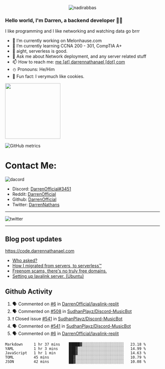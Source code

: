 <p align="center"> <img src="https://komarev.com/ghpvc/?username=DarrenOfficial&label=Profile%20views&color=0e75b6&style=flat" alt="nadirabbas" /> </p>

### Hello world, I'm Darren, a backend developer 👨‍💻
I like programming and I like networking and watching data go brrr



- 🔭 I’m currently working on Melonhause.com 
- 🌴 I’m currently learning CCNA 200 - 301, CompTIA A+ 
- 🚀 aight, serverless is good.
- 💬 Ask me about Network deployment, and any server related stuff 
- 📫 How to reach me: [me [at] darrennathanael [dot] com](mailto:me@darrennathanael.com) 
- ⛄️ Pronouns: He/Him 
- 🍪 Fun fact: I verymuch like cookies. 



<img float="center" height="180em" src="https://github-readme-stats.vercel.app/api?hide_border=true&username=DarrenOfficial&show_icons=true&count_private=true&bg_color=00000000&title_color=7F7F7F&icon_color=7F7F7F&text_color=7F7F7F" />


![GitHub metrics](https://metrics.lecoq.io/DarrenOfficial)  


# Contact Me:

![dacord](https://discord.c99.nl/widget/theme-1/508296903960821771.png)

- Discord: [DarrenOfficial#3451](https://discord.com/users/508296903960821771)
- Reddit: [DarrenOfficial](https://reddit.com/u/DarrenOfficiallol)
- Github: [DarrenOfficial](https://github.com/DarrenOfficial)
- Twitter: [DarrenNathans](https://twitter.com/DarrenNathans)


---

<img alt="twitter" src="https://github-readme-twitter.gazf.vercel.app/api?id=DarrenNathans&layout=wide" />


---

## Blog post updates
https://code.darrennathanael.com
<!-- BLOG-POST-LIST:START -->
- [Who asked?](https://code.darrennathanael.com/who-asked)
- [How I migrated from servers, to serverless™](https://code.darrennathanael.com/how-i-migrated-from-servers-to-serverlesstm)
- [Freenom scams, there's no truly free domains.](https://code.darrennathanael.com/freenom-scams-theres-no-truly-free-domains)
- [Setting up lavalink server. (Ubuntu)](https://code.darrennathanael.com/setting-up-lavalink-server-ubuntu)
<!-- BLOG-POST-LIST:END -->


## Github Activity
<!--START_SECTION:activity-->
1. 🗣 Commented on [#6](https://github.com/DarrenOfficial/lavalink-replit/issues/6) in [DarrenOfficial/lavalink-replit](https://github.com/DarrenOfficial/lavalink-replit)
2. 🗣 Commented on [#508](https://github.com/SudhanPlayz/Discord-MusicBot/issues/508) in [SudhanPlayz/Discord-MusicBot](https://github.com/SudhanPlayz/Discord-MusicBot)
3. ❗️ Closed issue [#541](https://github.com/SudhanPlayz/Discord-MusicBot/issues/541) in [SudhanPlayz/Discord-MusicBot](https://github.com/SudhanPlayz/Discord-MusicBot)
4. 🗣 Commented on [#541](https://github.com/SudhanPlayz/Discord-MusicBot/issues/541) in [SudhanPlayz/Discord-MusicBot](https://github.com/SudhanPlayz/Discord-MusicBot)
5. 🗣 Commented on [#6](https://github.com/DarrenOfficial/lavalink-replit/issues/6) in [DarrenOfficial/lavalink-replit](https://github.com/DarrenOfficial/lavalink-replit)
<!--END_SECTION:activity-->


<!--START_SECTION:waka-->
```text
Markdown     1 hr 37 mins    █████▓░░░░░░░░░░░░░░░░░░░   23.18 % 
YAML         1 hr 3 mins     ███▓░░░░░░░░░░░░░░░░░░░░░   14.99 % 
JavaScript   1 hr 1 min      ███▓░░░░░░░░░░░░░░░░░░░░░   14.63 % 
TOML         45 mins         ██▓░░░░░░░░░░░░░░░░░░░░░░   10.79 % 
JSON         42 mins         ██▓░░░░░░░░░░░░░░░░░░░░░░   10.08 % 
```
<!--END_SECTION:waka-->
